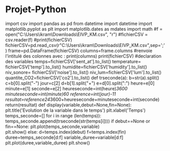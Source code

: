 # Projet-Python
import csv
import pandas as pd
from datetime import datetime
import matplotlib.pyplot as plt
import matplotlib.dates as mdates
import math
#f = open("C:\Users\ikram\Downloads\EIVP_KM.csv", "r")
#fichierCSV = csv.reader(f)
#print(fichierCSV)
fichierCSV=pd.read_csv(r"C:\Users\ikram\Downloads\EIVP_KM.csv",sep=';')
frame=pd.DataFrame(fichierCSV)
columns=frame.columns #renvoie l'intitulé des colonnes avec : print(columns)
print(fichierCSV)
#declaration des variables
temps=fichierCSV['sent_at'].to_list()
temperature= fichierCSV['temp'].to_list()
humidite=fichierCSV['humidity'].to_list()
niv_sonore= fichierCSV['noise'].to_list()
niv_lum=fichierCSV['lum'].to_list()
quantite_CO2=fichierCSV['co2'].to_list()
def trseconde(a):
    b=str(a).split()
    c=b[0].split("-")
    jour=c[2]
    d=b[1].split("+")
    e=d[0].split(":")
    heure=e[0]
    minute=e[1]
    seconde=e[2]
    heureseconde=int(heure)*3600
    minuteseconde=int(minute)*60
    reference=int(jour)-11
    resultat=reference*24*3600+heureseconde+minuteseconde+int(seconde)
    return(resultat)
def display(variable,debut=None,fin=None):
    plt.title('Evolution de la variable dans le temps')
    plt.xlabel('Temps')
    temps_seconde=[]
    for i in range (len(temps)):
        temps_seconde.append(trseconde(str(temps[i])))
    if debut==None or fin==None:
        plt.plot(temps_seconde,variable)    
        plt.show()
    else:
        d=temps.index(debut)
        f=temps.index(fin)
        duree=temps_seconde[d:f]
        variable_duree=variable[d:f]
        plt.plot(duree,variable_duree)
        plt.show()
        

